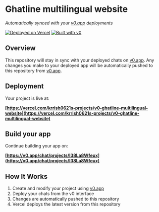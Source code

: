 # Ghatline multilingual website

*Automatically synced with your [v0.app](https://v0.app) deployments*

[![Deployed on Vercel](https://img.shields.io/badge/Deployed%20on-Vercel-black?style=for-the-badge&logo=vercel)](https://vercel.com/krrish0621s-projects/v0-ghatline-multilingual-website)
[![Built with v0](https://img.shields.io/badge/Built%20with-v0.app-black?style=for-the-badge)](https://v0.app/chat/projects/I38La8Wfeux)

## Overview

This repository will stay in sync with your deployed chats on [v0.app](https://v0.app).
Any changes you make to your deployed app will be automatically pushed to this repository from [v0.app](https://v0.app).

## Deployment

Your project is live at:

**[https://vercel.com/krrish0621s-projects/v0-ghatline-multilingual-website](https://vercel.com/krrish0621s-projects/v0-ghatline-multilingual-website)**

## Build your app

Continue building your app on:

**[https://v0.app/chat/projects/I38La8Wfeux](https://v0.app/chat/projects/I38La8Wfeux)**

## How It Works

1. Create and modify your project using [v0.app](https://v0.app)
2. Deploy your chats from the v0 interface
3. Changes are automatically pushed to this repository
4. Vercel deploys the latest version from this repository
